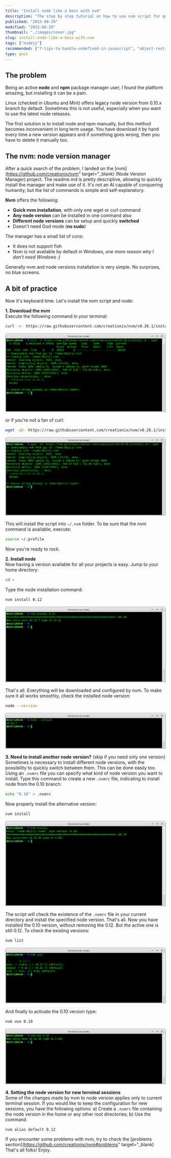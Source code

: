 ```yaml
---
title: "Install node like a boss with nvm"
description: "The step by step tutorial on how to use nvm script for quick node installation. Allows to install many node versions, with quickly switch between them. "
published: "2015-08-29"
modified: "2015-08-29"
thumbnail: "./images/cover.jpg"
slug: install-node-like-a-boss-with-nvm
tags: ["nodejs"]
recommended: ["7-tips-to-handle-undefined-in-javascript", "object-rest-spread-properties-javascript"]
type: post
---
```


## The problem
Being an active **node** and **npm** package manager user, I found the platform amazing, but installing it can be a pain.  

Linux (checked in Ubuntu and Mint) offers legacy node version from 0.10.x branch by default. Sometimes this is not useful, especially when you want to use the latest node releases.  

The first solution is to install node and npm manually, but this method becomes inconvenient in long term usage. You have download it by hand every time a new version appears and if something goes wrong, then you have to delete it manually too.


## The nvm: node version manager
After a quick search of the problem, I landed on the [nvm](https://github.com/creationix/nvm" target="_blank) (Node Version Manager) project. The readme.md is pretty descriptive, allowing to quickly install the manager and make use of it.
It's not an AI capable of conquering humanity, but the list of commands is simple and self-explanatory.  

**Nvm** offers the following:

* **Quick nvm installation**, with only one wget or curl command
* **Any node version** can be installed in one command also
* **Different node versions** can be setup and quickly **switched**
* Doesn't need God mode (**no sudo**)

The manager has a small list of cons:

* It does not support fish
* Nvm is not available by default in Windows, *one more reason why I don't need Windows :)*

Generally nvm and node versions installation is very simple. No surprises, no blue screens.

## A bit of practice
Now it's keyboard time. Let's install the nvm script and node:

**1. Download the nvm**  
Execute the following command in your terminal:
```bash
curl -o- https://raw.githubusercontent.com/creationix/nvm/v0.26.1/install.sh | bash
```

![Terminal screenshot](./images/Terminal_002.png)

or if you're not a fan of curl:
```bash
wget -qO- https://raw.githubusercontent.com/creationix/nvm/v0.26.1/install.sh | bash
```
![Terminal screenshot](./images/Terminal_003.png)

This will install the script into `~/.nvm` folder.
To be sure that the nvm command is available, execute:
```bash
source ~/.profile 
```
Now you're ready to rock.

**2. Install node**  
Now having a version available for all your projects is easy.
Jump to your home directory:
```bash
cd ~
```
Type the node installation command:
```bash
nvm install 0.12
```

![Terminal screenshot](./images/Terminal_004.png)

That's all. Everything will be downloaded and configured by nvm.
To make sure it all works smoothly, check the installed node version:
```bash
node --version
```

![Terminal screenshot](./images/Terminal_005.png)

**3. Need to install another node version?** (skip if you need only one version)  
Sometimes is necessary to install different node versions, with the possibility to quickly switch between them. This can be done easily too.  
Using an `.nvmrc` file you can specify what kind of node version you want to install. 
Type this command to create a new `.nvmrc` file, indicating to install node from the 0.10 branch:
```bash
echo "0.10" > .nvmrc
```
Now properly install the alternative version:
```bash
nvm install
```

![Terminal screenshot](./images/Terminal_006.png)

The script will check the existence of the `.nvmrc` file in your current directory and install the specified node version.
That's all. Now you have installed the 0.10 version, without removing the 0.12. But the active one is still 0.12.
To check the existing versions:
```bash
nvm list
```

![Terminal screenshot](./images/Terminal_009.png)

And finally to activate the 0.10 version type:

```bash
nvm use 0.10
```

![Terminal screenshot](./images/Terminal_008.png)

**4. Setting the node version for new terminal sessions**  
Some of the changes made by nvm to node version applies only to current terminal session. If you would like to keep the configuration for new sessions, you have the following options:
a) Create a `.nvmrc` file containing the node version in the home or any other root directories;
b) Use the command 
```bash
nvm alias default 0.12
```

If you encounter some problems with nvm, try to check the [problems section](https://github.com/creationix/nvm#problems" target="_blank) 
That's all folks! Enjoy.